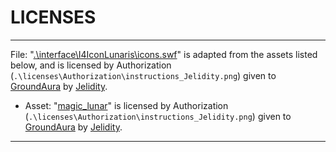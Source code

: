 # LICENSES

---

File: "[.\interface\I4IconLunaris\icons.swf](https://www.nexusmods.com/skyrimspecialedition/mods/80852)" is adapted from the assets listed below, and is licensed by Authorization (`.\licenses\Authorization\instructions_Jelidity.png`) given to [GroundAura](https://www.nexusmods.com/users/97658973) by [Jelidity](https://www.nexusmods.com/users/4569617).

- Asset: "[magic_lunar](https://www.nexusmods.com/skyrimspecialedition/mods/80852)" is licensed by Authorization (`.\licenses\Authorization\instructions_Jelidity.png`) given to [GroundAura](https://www.nexusmods.com/users/97658973) by [Jelidity](https://www.nexusmods.com/users/4569617).

---
